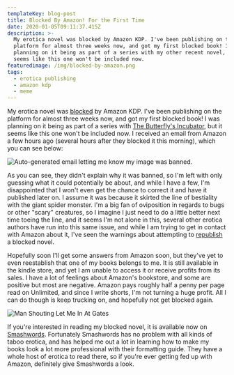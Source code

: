 ```yaml
---
templateKey: blog-post
title: Blocked By Amazon! For the First Time
date: 2020-01-05T09:11:37.415Z
description: >-
  My erotica novel was blocked by Amazon KDP. I've been publishing on the
  platform for almost three weeks now, and got my first blocked book! I was
  planning on it being as part of a series with my other recent novel, but it
  seems like this one won't be included now. 
featuredimage: /img/blocked-by-amazon.png
tags:
  - erotica publishing
  - amazon kdp
  - meme
---
```

My erotica novel was [blocked](https://kdp.amazon.com/en_US/help/topic/G200672670) by Amazon KDP. I've been publishing on the platform for almost three weeks now, and got my first blocked book! I was planning on it being as part of a series with [The Butterfly's Incubator](https://www.amazon.com/Butterflys-Incubator-Naomi-Spicer-ebook/dp/B083CTC3WX/ref=sr_1_1?keywords=butterfly+incubator+naomi+spicer&qid=1578215925&sr=8-1), but it seems like this one won't be included now. I received an email from Amazon a few hours ago (several hours after they blocked it this morning), which you can see below:

![Auto-generated email letting me know my image was banned.](/img/blocked-by-amazon-email.png "Email From Amazon")

As you can see, they didn't explain why it was banned, so I'm left with only guessing what it could potentially be about, and while I have a few, I'm disappointed that I won't even get the chance to correct it and have it published later on. I assume it was because it skirted the line of bestiality with the giant spider monster. I'm a big fan of oviposition in regards to bugs or other "scary" creatures, so I imagine I just need to do a little better next time toeing the line, and it seems I'm not alone in this, several other erotica authors have run into this same issue, and while I am trying to get in contact with Amazon about it, I've seen the warnings about attempting to [republish](https://www.kboards.com/index.php?topic=194646.0) a blocked novel. 

Hopefully soon I'll get some answers from Amazon soon, but they've yet to even reestablish that one of my books belongs to me. It is still available in the kindle store, and yet I am unable to access it or receive profits from its sales. I have a lot of feelings about Amazon's bookstore, and some are positive but most are negative. Amazon pays roughly half a penny per page read on Unlimited, and since I write shorts, I'm not turning a huge profit. All I can do though is keep trucking on, and hopefully not get blocked again.

![Man Shouting Let Me In At Gates](/img/let-me-in-meme.png "Let Me In Amazon!!")

If you're interested in reading my blocked novel, it is available now on [Smashwords](https://www.smashwords.com/books/view/998641). Fortunately Smashwords has no problem with all kinds of taboo erotica, and has helped me out a lot in learning how to make my books look a lot more professional with their formatting guide. They have a whole host of erotica to read there, so if you're ever getting fed up with Amazon, definitely give Smashwords a look.
